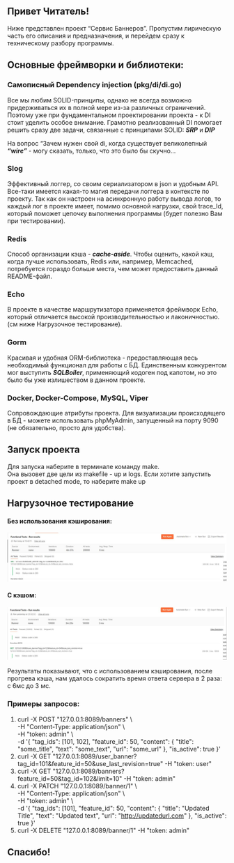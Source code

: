 ## Привет Читатель!   
Ниже представлен проект “Сервис Баннеров”. Пропустим лирическую часть его описания и предназначения, и перейдем сразу к техническому разбору программы.

## Основные фреймворки и библиотеки:

### Самописный Dependency injection (pkg/di/di.go) 
Все мы любим SOLID-принципы, однако не всегда возможно придерживаться их в полной мере из-за различных ограничений. Поэтому уже при фундаментальном проектировании проекта - к DI стоит уделить особое внимание. Грамотно реализованный DI помогает решить сразу две задачи, связанные с принципами SOLID: ***SRP*** и ***DIP***

На вопрос “Зачем нужен свой di, когда существует великолепный ***“wire”*** - могу сказать, только, что это было бы скучно…

### Slog
Эффективный логгер, со своим сериализатором в json и удобным API. Все-таки имеется какая-то магия передачи логгера в контексте по проекту. Так как он настроен на асинхронную работу вывода логов, то каждый лог в проекте имеет, помимо основной нагрузки, свой trace_Id, который поможет цепочку выполнения программы (будет полезно Вам при тестировании).

### Redis
Способ организации кэша - ***cache-aside***. Чтобы оценить, какой кэш, когда лучше использовать, Redis или, например, Memcached, потребуется гораздо больше места, чем может предоставить данный README-файл.

### Echo
В проекте в качестве маршрутизатора применяется фреймворк Echo, который отличается высокой производительностью и лаконичностью. (см ниже Нагрузочное тестирование).

### Gorm
Красивая и удобная ORM-библиотека - предоставляющая весь необходимый функционал для работы с БД. Единственным конкурентом мог выступить ***SQLBoiler***, применяющий кодоген под капотом, но это было бы уже излишеством в данном проекте.

### Docker, Docker-Compose, MySQL, Viper 
Сопровождающие атрибуты проекта. Для визуализации происходящего в БД - можете использовать phpMyAdmin, запущенный на порту 9090 (не обязательно, просто для удобства). 



## Запуск проекта
Для запуска наберите в терминале команду make.   
Она вызовет две цели из makefile - up и logs. Если хотите запустить проект в detached mode, то наберите make up 

## Нагрузочное тестирование

#### Без использования кэширования:
![](images/withOutCache.png)

#### С кэшом:
![](images/withcache.png)

Результаты показывают, что с использованием кэширования, после прогрева кэша, нам удалось сократить время ответа сервера в 2 раза: с 6мс до 3 мс.


### Примеры запросов:
1. curl -X POST "127.0.0.1:8089/banners" \\   
   -H "Content-Type: application/json" \\   
   -H "token: admin" \\   
   -d '{
   "tag_ids": [101, 102],
   "feature_id": 50,
   "content": {
   "title": "some_title",
   "text": "some_text",
   "url": "some_url"
   },
   "is_active": true
   }'
2. curl -X GET "127.0.0.1:8089/user_banner?tag_id=101&feature_id=50&use_last_revision=true"  -H "token: user"
3. curl -X GET "127.0.0.1:8089/banners?feature_id=50&tag_id=102&limit=10" -H "token: admin"
4. curl -X PATCH "127.0.0.1:8089/banner/1" \\  
   -H "Content-Type: application/json" \\  
   -H "token: admin" \\   
   -d '{
   "tag_ids": [101],
   "feature_id": 50,
   "content": {
   "title": "Updated Title",
   "text": "Updated text",
   "url": "http://updatedurl.com"
   },
   "is_active": true
   }'
5. curl -X DELETE "127.0.0.1:8089/banner/1"  -H "token: admin"

## Спасибо!